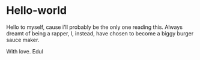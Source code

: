 # Hello-world

Hello to myself, cause i'll probably be the only one reading this.
Always dreamt of being a rapper, I, instead, have chosen to become a biggy burger sauce maker.

With love.
Edul
